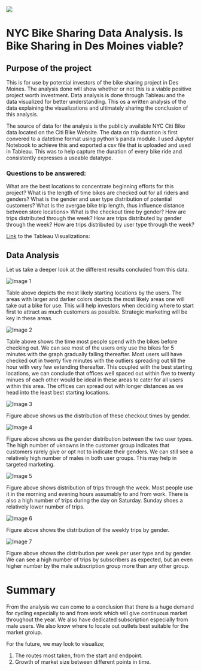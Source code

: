 <img src = "https://scwcontent.affino.com/AcuCustom/Sitename/DAM/014/bikeshare_Adobe.jpg">

# NYC Bike Sharing Data Analysis. Is Bike Sharing in Des Moines viable?

## Purpose of the project

This is for use by potential investors of the bike sharing project in Des Moines. The analysis done will show whether or not this is a viable positive project worth investment. Data analysis is done through Tableau and the data visualized for better understanding. This os a written analysis of the data explaining the visualizations and ultimately sharing the conclusion of this analysis.

The source of data for the analysis is the publicly available NYC Citi Bike data located on the Citi Bike Website. 
The data on trip duration is first convered to a datetime format using python's panda module. I used Jupyter Notebook to achieve this and exported a csv file that is uploaded and used in Tableau. This was to help capture the duration of every bike ride and consistently expresses a useable datatype.

### Questions to be answered:

What are the best locations to concentrate beginning efforts for this project?
What is the length of time bikes are checked out for all riders and genders?
What is the gender and user type distribution of potential customers?
What is the avergae bike trip length, thus influence distance between store locations>
What is the checkout time by gender?
How are trips distributed through the week?
How are trips distributed by gender through the week?
How are trips distributed by user type through the week?

[Link](https://public.tableau.com/app/profile/nehemiah.maheto/viz/Module14Challenge_16592899079540/Story1?publish=yes) to the Tableau Visualizations:

## Data Analysis
Let us take a deeper look at the different results concluded from this data.

![Image 1](https://github.com/Nehemiahmageto/bikesharing_/blob/main/Visualizations/Capture%200.jpg)

Table above depicts the most likely starting locations by the users. The areas with larger and darker colors depicts the most likely areas one will take out a bike for use. This will help investors when deciding where to start first to attract as much customers as possible. Strategic marketing will be key in these areas.

![Image 2](https://github.com/Nehemiahmageto/bikesharing_/blob/main/Visualizations/Capture%201.jpg)

Table above shows the time most people spend with the bikes before checking out. We can see most of the users only use the bikes for 5 minutes with the graph gradually falling thereafter. Most users will have checked out in twenty five minutes with the outliers spreading out till the hour with very few extending thereafter.
This coupled with the best starting locations, we can conclude that offices well spaced out within five to twenty minues of each other would be ideal in these areas to cater for all users within this area. The offices can spread out with longer distances as we head into the least best starting locations.

![Image 3](https://github.com/Nehemiahmageto/bikesharing_/blob/main/Visualizations/Capture%202.jpg)

Figure above shows us the distribution of these checkout times by gender.

![Image 4](https://github.com/Nehemiahmageto/bikesharing_/blob/main/Visualizations/Capture%204.jpg)

Figure above shows us the gender distribution between the two user types.
The high number of uknowns in the customer group indicates that customers rarely give or opt not to indicate their genders. We can still see a relatively high number of males in both user groups. This may help in targeted marketing.

![Image 5](https://github.com/Nehemiahmageto/bikesharing_/blob/main/Visualizations/Capture%203.jpg)

Figure above shows distribution of trips through the week. Most people use it in the morning and evening hours assumably to and from work. There is also a high number of trips during the day on Saturday. Sunday shoes a relatively lower number of trips.

![Image 6](https://github.com/Nehemiahmageto/bikesharing_/blob/main/Visualizations/Capture%205.jpg)

Figure above shows the distribution of the weekly trips by gender.

![Image 7](https://github.com/Nehemiahmageto/bikesharing_/blob/main/Visualizations/Capture%206.JPG)

Figure above shows the distribution per week per user type and by gender. We can see a high number of trips by subscribers as expected, but an even higher number by the male subscription group more than any other group.

# Summary
From the analysis we can come to a conclusion that there is a huge demand for cycling especially to and from work which will give continuous market throughout the year. We also have dedicated subscription especially from male users. We also know where to locate out outlets best suitable for the market groiup.

For the future, we may look to visualize;

1. The routes most taken, from the start and endpoint.
2. Growth of market size between different points in time.
